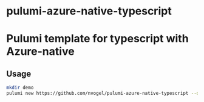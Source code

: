 # pulumi-azure-native-typescript

# Pulumi template for typescript with Azure-native

## Usage

```bash
mkdir demo
pulumi new https://github.com/nvogel/pulumi-azure-native-typescript --dir demo
```
